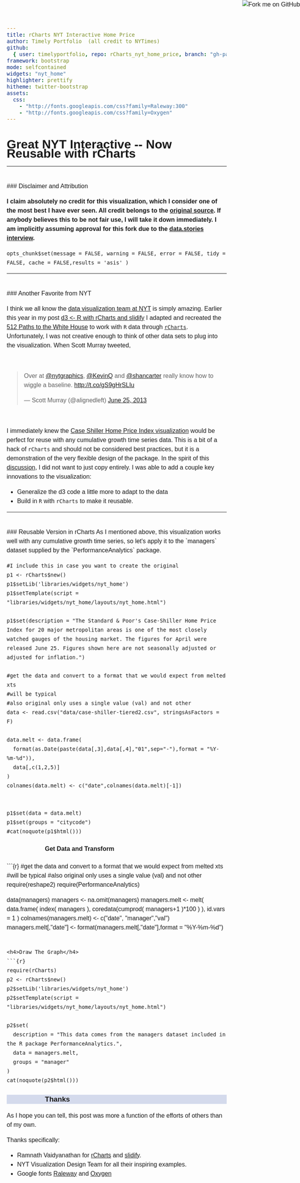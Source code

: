 ```yaml
---
title: rCharts NYT Interactive Home Price
author: Timely Portfolio  (all credit to NYTimes)
github:
  { user: timelyportfolio, repo: rCharts_nyt_home_price, branch: "gh-pages" }
framework: bootstrap
mode: selfcontained
widgets: "nyt_home"
highlighter: prettify
hitheme: twitter-bootstrap
assets:
  css:
    - "http://fonts.googleapis.com/css?family=Raleway:300"
    - "http://fonts.googleapis.com/css?family=Oxygen"
---
```


<style>
body{
  font-family: 'Oxygen', sans-serif;
  font-size: 16px;
  line-height: 24px;
}

h1,h2,h3,h4 {
  font-family: 'Raleway', sans-serif;
}

.container { width: 1000px; }
h3 {
  background-color: #D4DAEC;
  text-indent: 100px; 
}
h4 {
  text-indent: 100px;
}

g-table-intro h4 {
  text-indent: 0px;
}
</style>

<a href="https://github.com/timelyportfolio/rCharts_nyt_home_price"><img style="position: absolute; top: 0; right: 0; border: 0;" src="https://s3.amazonaws.com/github/ribbons/forkme_right_darkblue_121621.png" alt="Fork me on GitHub"></a>

# Great NYT Interactive -- Now Reusable with rCharts

---

<br/>
### Disclaimer and Attribution

**I claim absolutely no credit for this visualization, which I consider one of the most best I have ever seen. All credit belongs to the <a href = "http://www.nytimes.com/interactive/2011/05/31/business/economy/case-shiller-index.html">original source</a>. If anybody believes this to be not fair use, I will take it down immediately. I am implicitly assuming approval for this fork due to the <a href = "http://datastori.es/data-stories-22-nyt-graphics-and-d3-with-mike-bostock-and-shan-carter/">data.stories interview</a>.**

```{r echo=F, warning= F, message=F}
opts_chunk$set(message = FALSE, warning = FALSE, error = FALSE, tidy = FALSE, cache = FALSE,results = 'asis' )
```

---

<br/>
### Another Favorite from NYT
  
I think we all know the [data visualization team at NYT](http://blog.visual.ly/10-things-you-can-learn-from-the-new-york-times-data-visualizations/) is simply amazing.  Earlier this year in my post [d3 <- R with rCharts and slidify](http://timelyportfolio.blogspot.com/2013/04/d3-r-with-rcharts-and-slidify.html) I adapted and recreated the [512 Paths to the White House](http://www.nytimes.com/interactive/2012/11/02/us/politics/paths-to-the-white-house.html) to work with `R` data through [`rCharts`](http://rcharts.io/site).  Unfortunately, I was not creative enough to think of other data sets to plug into the visualization.  When Scott Murray tweeted,

<br/>
<blockquote class="twitter-tweet"><p>Over at <a href="https://twitter.com/nytgraphics">@nytgraphics</a>, <a href="https://twitter.com/KevinQ">@KevinQ</a> and <a href="https://twitter.com/shancarter">@shancarter</a> really know how to wiggle a baseline. <a href="http://t.co/gS9gHrSLIu">http://t.co/gS9gHrSLIu</a></p>&mdash; Scott Murray (@alignedleft) <a href="https://twitter.com/alignedleft/statuses/349647895122804738">June 25, 2013</a></blockquote>
<script async src="http://platform.twitter.com/widgets.js" charset="utf-8"></script>
<br/>

I immediately knew the [Case Shiller Home Price Index visualization](http://www.nytimes.com/interactive/2011/05/31/business/economy/case-shiller-index.html) would be perfect for reuse with any cumulative growth time series data. This is a bit of a hack of `rCharts` and should not be considered best practices, but it is a demonstration of the very flexible design of the package. In the spirit of this [discussion](http://datastori.es/data-stories-23-inspiration-or-plagiarism/), I did not want to just copy entirely. I was able to add a couple key innovations to the visualization:

- Generalize the d3 code a little more to adapt to the data
- Build in `R` with `rCharts` to make it reusable.

---

<br/>
### Reusable Version in rCharts
As I mentioned above, this visualization works well with any cumulative growth time series, so let's apply it to the `managers` dataset supplied by the `PerformanceAnalytics` package.

```{r echo = F, eval = F, results = 'asis'}
#I include this in case you want to create the original
p1 <- rCharts$new()
p1$setLib('libraries/widgets/nyt_home')
p1$setTemplate(script = "libraries/widgets/nyt_home/layouts/nyt_home.html")

p1$set(description = "The Standard & Poor's Case-Shiller Home Price Index for 20 major metropolitan areas is one of the most closely watched gauges of the housing market. The figures for April were released June 25. Figures shown here are not seasonally adjusted or adjusted for inflation.")

#get the data and convert to a format that we would expect from melted xts
#will be typical
#also original only uses a single value (val) and not other
data <- read.csv("data/case-shiller-tiered2.csv", stringsAsFactors = F)

data.melt <- data.frame(
  format(as.Date(paste(data[,3],data[,4],"01",sep="-"),format = "%Y-%m-%d")),
  data[,c(1,2,5)]
)
colnames(data.melt) <- c("date",colnames(data.melt)[-1])


p1$set(data = data.melt)
p1$set(groups = "citycode")
#cat(noquote(p1$html()))
```

<h4>Get Data and Transform</h4>
```{r}
#get the data and convert to a format that we would expect from melted xts
#will be typical
#also original only uses a single value (val) and not other 
require(reshape2)
require(PerformanceAnalytics)

data(managers)
managers <- na.omit(managers)
managers.melt <- melt(
data.frame( index( managers ), coredata(cumprod( managers+1 )\*100 ) ),
id.vars = 1
)
colnames(managers.melt) <- c("date", "manager","val")
managers.melt[,"date"] <- format(managers.melt[,"date"],format = "%Y-%m-%d")

````

<h4>Draw The Graph</h4>
```{r}
require(rCharts)
p2 <- rCharts$new()
p2$setLib('libraries/widgets/nyt_home')
p2$setTemplate(script = "libraries/widgets/nyt_home/layouts/nyt_home.html")

p2$set(
  description = "This data comes from the managers dataset included in the R package PerformanceAnalytics.",
  data = managers.melt,
  groups = "manager"
)
cat(noquote(p2$html()))
````

### Thanks

As I hope you can tell, this post was more a function of the efforts of others than of my own.

Thanks specifically:

- Ramnath Vaidyanathan for [rCharts](http://rcharts.io/site) and [slidify](http://slidify.org).
- NYT Visualization Design Team for all their inspiring examples.
- Google fonts [Raleway](http://www.google.com/fonts/specimen/Raleway) and [Oxygen](http://www.google.com/fonts/specimen/Oxygen)
